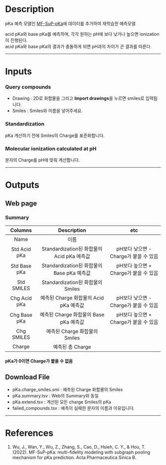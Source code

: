 # Description

pKa 예측 모델인 [MF-SuP-pKa](https://www.sciencedirect.com/science/article/pii/S2211383522004622)에 데이터를 추가하여 재학습한 예측모델

acid pKa와 base pKa를 예측하며, 각각 원하는 pH에 보다 낮거나 높으면 ionization이 진행된다. \
acid pKa와 base pKa의 결과가 충돌하게 되면 pH과의 차이가 큰 결과를 따른다. 

---
# Inputs
### Query compounds
 - Drawing : 2D로 화합물을 그리고 <b>Import drawings</b>을 누르면 smiles로 입력됩니다.
 - Smiles : Smiles와 이름을 넣어주세요.

### Standardization
pKa 계산하기 전에 Smiles의 Charge를 표준화합니다.

### Molecular ionization calculated at pH
분자의 Charge를 pH에 맞춰 계산합니다.

---
# Outputs
## Web page
### Summary

|Columns|Description|etc|
|:-:|:-:|:-:|
|Name|이름||
|Std Acid pKa|Standardization된 화합물의 Acid pKa 예측값|pH보다 낮으면 - Charge가 붙을 수 있음|
|Std Base pKa|Standardization된 화합물의 Base pKa 예측값|pH보다 높으면 + Charge가 붙을 수 있음|
|Std SMILES|Standardization된 화합물의 Smiles||
|Chg Acid pKa|예측된 Charge 화합물의 Acid pKa 예측값|pH보다 낮으면 - Charge가 붙을 수 있음|
|Chg Base pKa|예측된 Charge 화합물의 Base pKa 예측값|pH보다 높으면 + Charge가 붙을 수 있음|
|Chg SMILES|예측된 Charge 화합물의 Smiles||
|Charge|예측된 총 Charge||

#### pKa가 0이면 Charge가 붙을 수 없음

## Download File
 - pKa.charge_smiles.smi : 예측된 Charge 화합물의 Smiles
 - pKa.summary.tsv : Web의 Summary와 동일
 - pKa.extend.tsv : 계산된 모든 charge Smiles의 pKa
 - failed_compounds.tsv : 예측이 실패한 분자의 이름과 이유입니다.
 
---
# References
1. Wu, J., Wan, Y., Wu, Z., Zhang, S., Cao, D., Hsieh, C. Y., & Hou, T. (2022). MF-SuP-pKa: multi-fidelity modeling with subgraph pooling mechanism for pKa prediction. Acta Pharmaceutica Sinica B.
